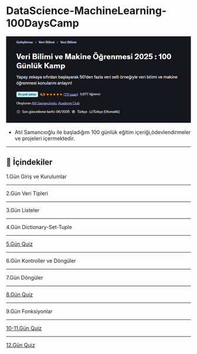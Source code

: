 # DataScience-MachineLearning-100DaysCamp

![Proje Görseli](https://github.com/berranuralinca/berranuralinca/raw/main/assets/100days.png)

-  Atıl Samancıoğlu ile başladığım 100 günlük eğitim içeriği,ödevlendirmeler ve projeleri içermektedir.

---

## 📌 İçindekiler

 1.Gün Giriş ve Kurulumlar
 
---

 2.Gün Veri Tipleri
 
---

 3.Gün Listeler
 
---

 4.Gün Dictionary-Set-Tuple
 
---

 [5.Gün Quiz](./5.Gun-Quiz.ipynb/)
 
---

 6.Gün Kontroller ve Döngüler

---

 7.Gün Döngüler

---

[8.Gün Quiz](./8.Gun-Quiz2.ipynb/)

---

 9.Gün Fonksiyonlar

---

[10-11.Gün Quiz](./10-11.Gun/)

---

[12.Gün Quiz](./12.Gun-Quiz3.ipynb/)
